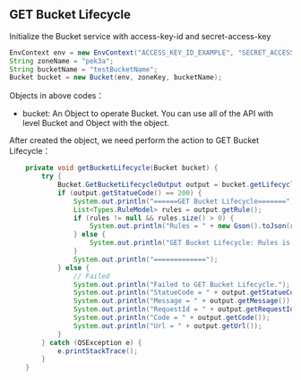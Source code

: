 ## GET Bucket Lifecycle

Initialize the Bucket service with access-key-id and secret-access-key

```java
EnvContext env = new EnvContext("ACCESS_KEY_ID_EXAMPLE", "SECRET_ACCESS_KEY_EXAMPLE");
String zoneName = "pek3a";
String bucketName = "testBucketName";
Bucket bucket = new Bucket(env, zoneKey, bucketName);
```

Objects in above codes：

- bucket: An Object to operate Bucket. You can use all of the API with level Bucket and Object with the object.

After created the object, we need perform the action to GET Bucket Lifecycle：

```java
    private void getBucketLifecycle(Bucket bucket) {
        try {
            Bucket.GetBucketLifecycleOutput output = bucket.getLifecycle();
            if (output.getStatueCode() == 200) {
                System.out.println("======GET Bucket Lifecycle=======");
                List<Types.RuleModel> rules = output.getRule();
                if (rules != null && rules.size() > 0) {
                    System.out.println("Rules = " + new Gson().toJson(rules));
                } else {
                    System.out.println("GET Bucket Lifecycle: Rules is empty.");
                }
                System.out.println("=============");
            } else {
                // Failed
                System.out.println("Failed to GET Bucket Lifecycle.");
                System.out.println("StatueCode = " + output.getStatueCode());
                System.out.println("Message = " + output.getMessage());
                System.out.println("RequestId = " + output.getRequestId());
                System.out.println("Code = " + output.getCode());
                System.out.println("Url = " + output.getUrl());
            }
        } catch (QSException e) {
            e.printStackTrace();
        }
    }
```
